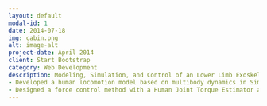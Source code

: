 ```yaml
---
layout: default
modal-id: 1
date: 2014-07-18
img: cabin.png
alt: image-alt
project-date: April 2014
client: Start Bootstrap
category: Web Development
description: Modeling, Simulation, and Control of an Lower Limb Exoskeleton for Human Walking Augmentation
- Developed a human locomotion model based on multibody dynamics in Simulink/Simscape, which resulted a natural walking motion and provide a simulation framework for human-exoskeleton interaction.
- Designed a force control method with a Human Joint Torque Estimator and Exoskeleton Transparency Controller for active walking assistance, which shown the effective augmentation in the simulation.
---
```

